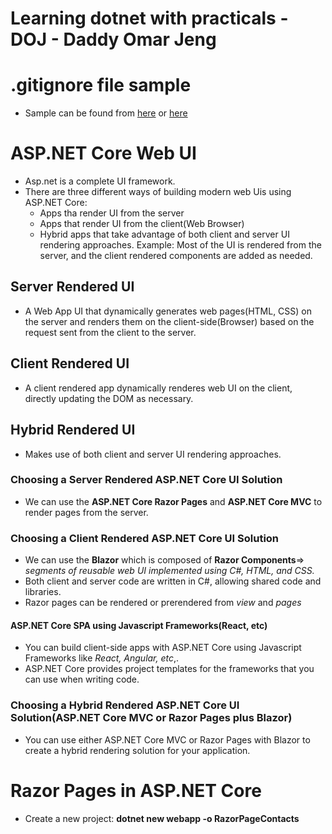 # Learning dotnet with practicals - DOJ - Daddy Omar Jeng

# .gitignore file sample

- Sample can be found from [here](https://stackoverflow.com/questions/39289765/whats-the-common-practice-of-gitignore-for-aspnet-core-project) or [here](https://raw.githubusercontent.com/OmniSharp/generator-aspnet/master/templates/gitignore.txt)

# ASP.NET Core Web UI

- Asp.net is a complete UI framework.
- There are three different ways of building modern web Uis using ASP.NET Core:
  - Apps tha render UI from the server
  - Apps that render UI from the client(Web Browser)
  - Hybrid apps that take advantage of both client and server UI rendering approaches. Example: Most of the UI is rendered from the server, and the client rendered components are added as needed.

## Server Rendered UI

- A Web App UI that dynamically generates web pages(HTML, CSS) on the server and renders them on the client-side(Browser) based on the request sent from the client to the server.

## Client Rendered UI

- A client rendered app dynamically renderes web UI on the client, directly updating the DOM as necessary.

## Hybrid Rendered UI

- Makes use of both client and server UI rendering approaches.

### Choosing a Server Rendered ASP.NET Core UI Solution

- We can use the **ASP.NET Core Razor Pages** and **ASP.NET Core MVC** to render pages from the server.

### Choosing a Client Rendered ASP.NET Core UI Solution

- We can use the **Blazor** which is composed of **Razor Components**=> _segments of reusable web UI implemented using C#, HTML, and CSS._
- Both client and server code are written in C#, allowing shared code and libraries.
- Razor pages can be rendered or prerendered from _view_ and _pages_

#### ASP.NET Core SPA using Javascript Frameworks(React, etc)

- You can build client-side apps with ASP.NET Core using Javascript Frameworks like _React, Angular, etc_,.
- ASP.NET Core provides project templates for the frameworks that you can use when writing code.

### Choosing a Hybrid Rendered ASP.NET Core UI Solution(ASP.NET Core MVC or Razor Pages plus Blazor)

- You can use either ASP.NET Core MVC or Razor Pages with Blazor to create a hybrid rendering solution for your application.

# Razor Pages in ASP.NET Core

- Create a new project: **dotnet new webapp -o RazorPageContacts**
